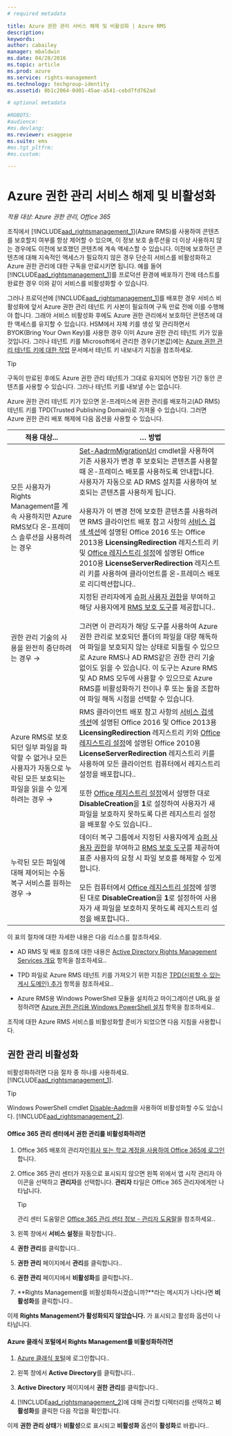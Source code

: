 ```yaml
---
# required metadata

title: Azure 권한 관리 서비스 해제 및 비활성화 | Azure RMS
description:
keywords:
author: cabailey
manager: mbaldwin
ms.date: 04/28/2016
ms.topic: article
ms.prod: azure
ms.service: rights-management
ms.technology: techgroup-identity
ms.assetid: 0b1c2064-0d01-45ae-a541-cebd7fd762ad

# optional metadata

#ROBOTS:
#audience:
#ms.devlang:
ms.reviewer: esaggese
ms.suite: ems
#ms.tgt_pltfrm:
#ms.custom:

---
```


# Azure 권한 관리 서비스 해제 및 비활성화

*적용 대상: Azure 권한 관리, Office 365*

조직에서 [!INCLUDE[aad_rightsmanagement_1](../includes/aad_rightsmanagement_1_md.md)](Azure RMS)를 사용하여 콘텐츠를 보호할지 여부를 항상 제어할 수 있으며, 이 정보 보호 솔루션을 더 이상 사용하지 않는 경우에도 이전에 보호했던 콘텐츠에 계속 액세스할 수 있습니다. 이전에 보호하던 콘텐츠에 대해 지속적인 액세스가 필요하지 않은 경우 단순히 서비스를 비활성화하고 Azure 권한 관리에 대한 구독을 만료시키면 됩니다. 예를 들어 [!INCLUDE[aad_rightsmanagement_1](../includes/aad_rightsmanagement_1_md.md)]를 프로덕션 환경에 배포하기 전에 테스트를 완료한 경우 이와 같이 서비스를 비활성화할 수 있습니다.

그러나 프로덕션에 [!INCLUDE[aad_rightsmanagement_1](../includes/aad_rightsmanagement_1_md.md)]를 배포한 경우 서비스 비활성화에 앞서 Azure 권한 관리 테넌트 키 사본이 필요하며 구독 만료 전에 이를 수행해야 합니다. 그래야 서비스 비활성화 후에도 Azure 권한 관리에서 보호하던 콘텐츠에 대한 액세스를 유지할 수 있습니다. HSM에서 자체 키를 생성 및 관리하면서 BYOK(Bring Your Own Key)를 사용한 경우 이미 Azure 권한 관리 테넌트 키가 있을 것입니다. 그러나 테넌트 키를 Microsoft에서 관리한 경우(기본값)에는 [Azure 권한 관리 테넌트 키에 대한 작업](operations-tenant-key.md) 문서에서 테넌트 키 내보내기 지침을 참조하세요.

> [!TIP]
> 구독이 만료된 후에도 Azure 권한 관리 테넌트가 그대로 유지되어 연장된 기간 동안 콘텐츠를 사용할 수 있습니다. 그러나 테넌트 키를 내보낼 수는 없습니다.

Azure 권한 관리 테넌트 키가 있으면 온-프레미스에 권한 관리를 배포하고(AD RMS) 테넌트 키를 TPD(Trusted Publishing Domain)로 가져올 수 있습니다. 그러면 Azure 권한 관리 배포 해제에 다음 옵션을 사용할 수 있습니다.

|적용 대상...|… 방법|
|----------------------------|--------------|
|모든 사용자가 Rights Management를 계속 사용하지만 Azure RMS보다 온-프레미스 솔루션을 사용하려는 경우|[Set-AadrmMigrationUrl](https://msdn.microsoft.com/library/azure/dn629429.aspx) cmdlet을 사용하여 기존 사용자가 변경 후 보호되는 콘텐츠를 사용할 때 온-프레미스 배포를 사용하도록 안내합니다. 사용자가 자동으로 AD RMS 설치를 사용하여 보호되는 콘텐츠를 사용하게 됩니다.<br /><br />사용자가 이 변경 전에 보호한 콘텐츠를 사용하려면 RMS 클라이언트 배포 참고 사항의 [서비스 검색 섹션](../rms-client/client-deployment-notes.md)에 설명된 Office 2016 또는 Office 2013용 **LicensingRedirection** 레지스트리 키 및 [Office 레지스트리 설정](https://technet.microsoft.com/library/dd772637%28v=ws.10%29.aspx)에 설명된 Office 2010용 **LicenseServerRedirection** 레지스트리 키를 사용하여 클라이언트를 온-프레미스 배포로 리디렉션합니다..|
|권한 관리 기술의 사용을 완전히 중단하려는 경우 →|지정된 관리자에게 [슈퍼 사용자 권한](../deploy-use/configure-super-users.md)을 부여하고 해당 사용자에게 [RMS 보호 도구](http://www.microsoft.com/en-us/download/details.aspx?id=47256)를 제공합니다..<br /><br />그러면 이 관리자가 해당 도구를 사용하여 Azure 권한 관리로 보호되던 폴더의 파일을 대량 해독하여 파일을 보호되지 않는 상태로 되돌릴 수 있으므로 Azure RMS나 AD RMS같은 권한 관리 기술 없이도 읽을 수 있습니다. 이 도구는 Azure RMS 및 AD RMS 모두에 사용할 수 있으므로 Azure RMS를 비활성화하기 전이나 후 또는 둘을 조합하여 파일 해독 시점을 선택할 수 있습니다.|
|Azure RMS로 보호되던 일부 파일을 파악할 수 없거나 모든 사용자가 자동으로 누락된 모든 보호되는 파일을 읽을 수 있게 하려는 경우 →|RMS 클라이언트 배포 참고 사항의 [서비스 검색 섹션](../rms-client/client-deployment-notes.md)에 설명된 Office 2016 및 Office 2013용 **LicensingRedirection** 레지스트리 키와 [Office 레지스트리 설정](https://technet.microsoft.com/library/dd772637%28v=ws.10%29.aspx)에 설명된 Office 2010용 **LicenseServerRedirection** 레지스트리 키를 사용하여 모든 클라이언트 컴퓨터에서 레지스트리 설정을 배포합니다..<br /><br />또한 [Office 레지스트리 설정](https://technet.microsoft.com/library/dd772637%28v=ws.10%29.aspx)에서 설명한 대로 **DisableCreation**을 **1**로 설정하여 사용자가 새 파일을 보호하지 못하도록 다른 레지스트리 설정을 배포할 수도 있습니다..|
|누락된 모든 파일에 대해 제어되는 수동 복구 서비스를 원하는 경우    →|데이터 복구 그룹에서 지정된 사용자에게 [슈퍼 사용자 권한](../deploy-use/configure-super-users.md)을 부여하고 [RMS 보호 도구](http://www.microsoft.com/en-us/download/details.aspx?id=47256)를 제공하여 표준 사용자의 요청 시 파일 보호를 해제할 수 있게 합니다.<br /><br />모든 컴퓨터에서 [Office 레지스트리 설정](https://technet.microsoft.com/library/dd772637%28v=ws.10%29.aspx)에 설명된 대로 **DisableCreation**을 **1**로 설정하여 사용자가 새 파일을 보호하지 못하도록 레지스트리 설정을 배포합니다..|
이 표의 절차에 대한 자세한 내용은 다음 리소스를 참조하세요.

-   AD RMS 및 배포 참조에 대한 내용은 [Active Directory Rights Management Services 개요](https://technet.microsoft.com/library/hh831364.aspx) 항목을 참조하세요..

-   TPD 파일로 Azure RMS 테넌트 키를 가져오기 위한 지침은 [TPD(신뢰할 수 있는 게시 도메인) 추가](https://technet.microsoft.com/library/cc771460.aspx) 항목을 참조하세요..

-   Azure RMS용 Windows PowerShell 모듈을 설치하고 마이그레이션 URL을 설정하려면 [Azure 권한 관리용 Windows PowerShell 설치](install-powershell.md) 항목을 참조하세요..

조직에 대한 Azure RMS 서비스를 비활성화할 준비가 되었으면 다음 지침을 사용합니다.

## 권한 관리 비활성화
비활성화하려면 다음 절차 중 하나를 사용하세요. [!INCLUDE[aad_rightsmanagement_1](../includes/aad_rightsmanagement_1_md.md)].

> [!TIP]
> Windows PowerShell cmdlet [Disable-Aadrm](http://msdn.microsoft.com/library/windowsazure/dn629422.aspx)을 사용하여 비활성화할 수도 있습니다. [!INCLUDE[aad_rightsmanagement_2](../includes/aad_rightsmanagement_2_md.md)].

#### Office 365 관리 센터에서 권한 관리를 비활성화하려면

1.  Office 365 배포의 관리자인[회사 또는 학교 계정을 사용하여 Office 365에 로그인](https://portal.office.com/) 합니다.

2.  Office 365 관리 센터가 자동으로 표시되지 않으면 왼쪽 위에서 앱 시작 관리자 아이콘을 선택하고 **관리자**를 선택합니다. **관리자** 타일은 Office 365 관리자에게만 나타납니다.

    > [!TIP]
    > 관리 센터 도움말은 [Office 365 관리 센터 정보 - 관리자 도움말](https://support.office.com/article/About-the-Office-365-admin-center-Admin-Help-58537702-d421-4d02-8141-e128e3703547)을 참조하세요..

3.  왼쪽 창에서 **서비스 설정**을 확장합니다..

4.  **권한 관리**를 클릭합니다..

5.  **권한 관리** 페이지에서 **관리**를 클릭합니다..

6.  **권한 관리** 페이지에서 **비활성화**를 클릭합니다..

7.  **Rights Management를 비활성화하시겠습니까?**라는 메시지가 나타나면 **비활성화**를 클릭합니다..

이제 **Rights Management가 활성화되지 않았습니다.** 가 표시되고 활성화 옵션이 나타납니다.

#### Azure 클래식 포털에서 Rights Management를 비활성화하려면

1.  [Azure 클래식 포털](http://go.microsoft.com/fwlink/p/?LinkID=275081)에 로그인합니다..

2.  왼쪽 창에서 **Active Directory**를 클릭합니다..

3.  **Active Directory** 페이지에서 **권한 관리**를 클릭합니다..

4.  [!INCLUDE[aad_rightsmanagement_2](../includes/aad_rightsmanagement_2_md.md)]에 대해 관리할 디렉터리를 선택하고 **비활성화**를 클릭한 다음 작업을 확인합니다.

이제 **권한 관리 상태**가 **비활성**으로 표시되고 **비활성화** 옵션이 **활성화**로 바뀝니다..





<!--HONumber=Apr16_HO4-->


